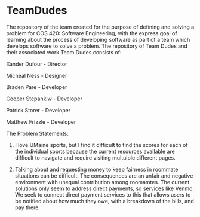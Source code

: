 # TeamDudes
The repository of the team created for the purpose of defining and solving a problem for COS 420: Software Engineering, with the express goal of learning about the process of developing software as part of a team which develops software to solve a problem.
The repository of Team Dudes and their associated work Team Dudes consists of:

Xander Dufour - Director

Micheal Ness - Designer

Braden Pare - Developer

Cooper Stepankiw - Developer

Patrick Storer - Developer

Matthew Frizzle - Developer

The Problem Statements:
1) I love UMaine sports, but I find it difficult to find the scores for each of the individual sports because the current resources available are difficult to navigate and require visiting multuiple different pages.

2) Talking about and requesting money to keep fairness in roommate situations can be difficult. The consequences are an unfair and negative environment with unequal contribution among roomamtes. The current solutions only seem to address direct payments, so services like Venmo. We seek to connect direct payment services to this that allows users to be notified about how much they owe, with a breakdown of the bills, and pay there. 


